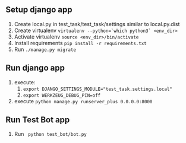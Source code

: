 ## Setup django app

1) Create local.py in test_task/test_task/settings similar to local.py.dist
2) Create virtualenv ```virtualenv --python=`which python3` <env_dir>```
3) Activate virtualenv ```source <env_dir>/bin/activate```
4) Install requirements ```pip install -r requirements.txt```
5) Run  ```./manage.py migrate```


## Run django app

1) execute:
    1) `export DJANGO_SETTINGS_MODULE="test_task.settings.local"`
    2) `export WERKZEUG_DEBUG_PIN=off`
2) execute `python manage.py runserver_plus 0.0.0.0:8000`

## Run Test Bot app
1) Run ``` python test_bot/bot.py```